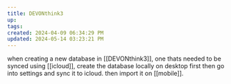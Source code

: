 ```yaml
---
title: DEVONthink3
up: 
tags: 
created: 2024-04-09 06:34:29 PM
updated: 2024-05-14 03:23:21 PM
---
```

 when creating a new database in [[DEVONthink3]], one thats needed to be synced using [[icloud]], create the database locally on desktop first then go into settings and sync it to icloud. then import it on [[mobile]].  
